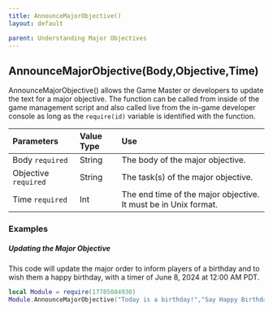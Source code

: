 ```yaml
---
title: AnnounceMajorObjective()
layout: default

parent: Understanding Major Objectives
---
```

<h2>AnnounceMajorObjective(Body,Objective,Time)</h2>

AnnounceMajorObjective() allows the Game Master or developers to update the text for a major objective. The function can be called from inside of the game management script and also called live from the in-game developer console as long as the `require(id)` variable is identified with the function.

| Parameters     | Value Type | Use          |
|:---------------|:-----------|:-------------|
| Body `required` | String     | The body of the major objective. |
| Objective `required` | String | The task(s) of the major objective. |
| Time `required` | Int | The end time of the major objective. It must be in Unix format. |

<h3>Examples</h3>

<h5>Updating the Major Objective</h5>
This code will update the major order to inform players of a birthday and to wish them a happy birthday, with a timer of June 8, 2024 at 12:00 AM PDT.

```lua
local Module = require(17785084930)
Module.AnnounceMajorObjective("Today is a birthday!","Say Happy Birthday",1717830000)
```
